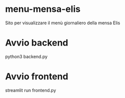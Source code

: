# menu-mensa-elis
Sito per visualizzare il menù giornaliero della mensa Elis

# Avvio backend
python3 backend.py

# Avvio frontend
streamlit run frontend.py
